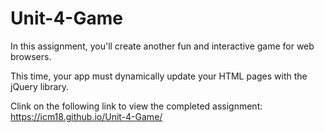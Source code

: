 # Unit-4-Game

In this assignment, you'll create another fun and interactive game for web browsers. 

This time, your app must dynamically update your HTML pages with the jQuery library.


Clink on the following link to view the completed assignment: https://icm18.github.io/Unit-4-Game/
